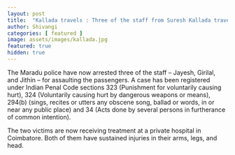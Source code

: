 ```yaml
---
layout: post
title:  "Kallada travels : Three of the staff from Suresh Kallada travels have been arrested for assaulting the passengers."
author: Shivangi
categories: [ featured ]
image: assets/images/kallada.jpg
featured: true
hidden: true
---
```

The Maradu police have now arrested three of the staff – Jayesh, Girilal, and Jithin – for assaulting the passengers. A case has been registered under Indian Penal Code sections 323 (Punishment for voluntarily causing hurt), 324 (Voluntarily causing hurt by dangerous weapons or means), 294(b) (sings, recites or utters any obscene song, ballad or words, in or near any public place) and 34 (Acts done by several persons in furtherance of common intention).

The two victims are now receiving treatment at a private hospital in Coimbatore. Both of them have sustained injuries in their arms, legs, and head. 
 
